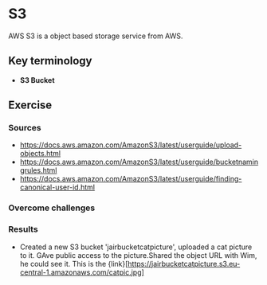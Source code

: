# S3
AWS S3 is a object based storage service from AWS. 
## Key terminology
- **S3 Bucket**

## Exercise
### Sources
- https://docs.aws.amazon.com/AmazonS3/latest/userguide/upload-objects.html
- https://docs.aws.amazon.com/AmazonS3/latest/userguide/bucketnamingrules.html
- https://docs.aws.amazon.com/AmazonS3/latest/userguide/finding-canonical-user-id.html

### Overcome challenges


### Results
- Created a new S3 bucket 'jairbucketcatpicture', uploaded a cat picture to it. GAve public access to the picture.Shared the object URL with Wim, he could see it. This is the {link}[https://jairbucketcatpicture.s3.eu-central-1.amazonaws.com/catpic.jpg]